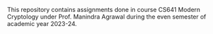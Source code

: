 This repository contains assignments done in course CS641 Modern Cryptology under Prof. Manindra Agrawal during the even semester of academic year 2023-24.
